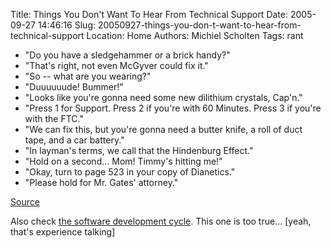 Title: Things You Don't Want To Hear From Technical Support
Date: 2005-09-27 14:46:16
Slug: 20050927-things-you-don-t-want-to-hear-from-technical-support
Location: Home
Authors: Michiel Scholten
Tags: rant

<ul>
<li>"Do you have a sledgehammer or a brick handy?"</li>
<li>"That's right, not even McGyver could fix it."</li>
<li>"So -- what are you wearing?"</li>
<li>"Duuuuuude! Bummer!"</li>
<li>"Looks like you're gonna need some new dilithium crystals, Cap'n."</li>
<li>"Press 1 for Support. Press 2 if you're with 60 Minutes. Press 3 if you're with the FTC."</li>
<li>"We can fix this, but you're gonna need a butter knife, a roll of duct tape, and a car battery."</li>
<li>"In layman's terms, we call that the Hindenburg Effect."</li>
<li>"Hold on a second... Mom! Timmy's hitting me!"</li>
<li>"Okay, turn to page 523 in your copy of Dianetics."</li>
<li>"Please hold for Mr. Gates' attorney."</li>
</ul>
<p><a href="http://www.duckshit.com/computer_jokes/computer_jokes4.html">Source</a></p>

<p>Also check <a href="http://www.urbaczewski.com/humor/softdevcycle.htm">the software development cycle</a>. This one is too true... [yeah, that's experience talking]</p>